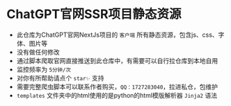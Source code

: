# ChatGPT官网SSR项目静态资源

- 此仓库为ChatGPT官网NextJs项目的 `客户端` 所有静态资源，包含js、css、字体、图片等
- 没有做任何修改
- 通过脚本爬取官网直接推送到此仓库中，有需要可以自行拉仓库到本地自用
- 监控频率为 `5分钟/次`
- 对你有所帮助请点个 `star✨` 支持
- 需要完整爬虫脚本可以联系作者购买，`QQ：1727283040`，拉进私仓，包维护
- `templates` 文件夹中的html使用的是python的html模版解析器 `Jinja2` 语法